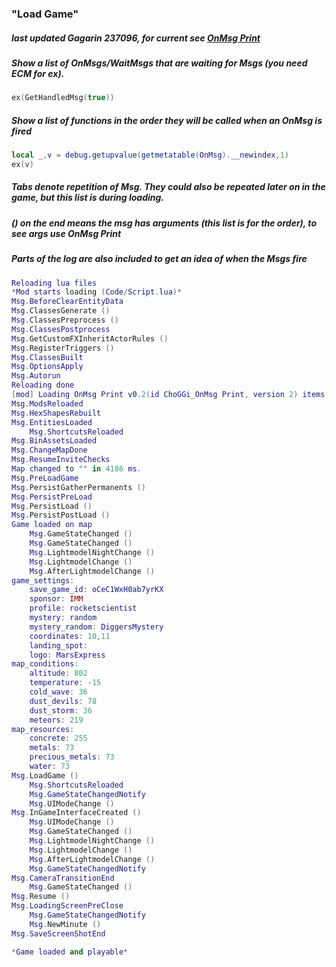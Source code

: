 ### "Load Game"
##### last updated Gagarin 237096, for current see [OnMsg Print](https://github.com/ChoGGi/SurvivingMars_CheatMods/tree/master/Mods%20ChoGGi/OnMsg%20Print)

##### Show a list of OnMsgs/WaitMsgs that are waiting for Msgs (you need ECM for ex).
```lua
ex(GetHandledMsg(true))
```

##### Show a list of functions in the order they will be called when an OnMsg is fired
```lua
local _,v = debug.getupvalue(getmetatable(OnMsg).__newindex,1)
ex(v)
```

##### Tabs denote repetition of Msg. They could also be repeated later on in the game, but this list is during loading.
##### () on the end means the msg has arguments (this list is for the order), to see args use OnMsg Print
##### Parts of the log are also included to get an idea of when the Msgs fire
```lua
Reloading lua files
*Mod starts loading (Code/Script.lua)*
Msg.BeforeClearEntityData
Msg.ClassesGenerate ()
Msg.ClassesPreprocess ()
Msg.ClassesPostprocess
Msg.GetCustomFXInheritActorRules ()
Msg.RegisterTriggers ()
Msg.ClassesBuilt
Msg.OptionsApply
Msg.Autorun
Reloading done
[mod] Loading OnMsg Print v0.2(id ChoGGi_OnMsg Print, version 2) items from AppData/Mods/OnMsg Print/
Msg.ModsReloaded
Msg.HexShapesRebuilt
Msg.EntitiesLoaded
	Msg.ShortcutsReloaded
Msg.BinAssetsLoaded
Msg.ChangeMapDone
Msg.ResumeInviteChecks
Map changed to "" in 4186 ms.
Msg.PreLoadGame
Msg.PersistGatherPermanents ()
Msg.PersistPreLoad
Msg.PersistLoad ()
Msg.PersistPostLoad ()
Game loaded on map
	Msg.GameStateChanged ()
	Msg.GameStateChanged ()
	Msg.LightmodelNightChange ()
	Msg.LightmodelChange ()
	Msg.AfterLightmodelChange ()
game_settings:
    save_game_id: oCeC1WxH0ab7yrKX
    sponsor: IMM
    profile: rocketscientist
    mystery: random
    mystery_random: DiggersMystery
    coordinates: 10,11
    landing_spot:
    logo: MarsExpress
map_conditions:
    altitude: 802
    temperature: -15
    cold_wave: 36
    dust_devils: 78
    dust_storm: 36
    meteors: 219
map_resources:
    concrete: 255
    metals: 73
    precious_metals: 73
    water: 73
Msg.LoadGame ()
	Msg.ShortcutsReloaded
	Msg.GameStateChangedNotify
	Msg.UIModeChange ()
Msg.InGameInterfaceCreated ()
	Msg.UIModeChange ()
	Msg.GameStateChanged ()
	Msg.LightmodelNightChange ()
	Msg.LightmodelChange ()
	Msg.AfterLightmodelChange ()
	Msg.GameStateChangedNotify
Msg.CameraTransitionEnd
	Msg.GameStateChanged ()
Msg.Resume ()
Msg.LoadingScreenPreClose
	Msg.GameStateChangedNotify
	Msg.NewMinute ()
Msg.SaveScreenShotEnd

*Game loaded and playable*
```